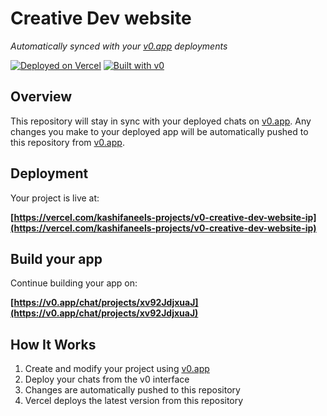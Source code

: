 # Creative Dev website

*Automatically synced with your [v0.app](https://v0.app) deployments*

[![Deployed on Vercel](https://img.shields.io/badge/Deployed%20on-Vercel-black?style=for-the-badge&logo=vercel)](https://vercel.com/kashifaneels-projects/v0-creative-dev-website-ip)
[![Built with v0](https://img.shields.io/badge/Built%20with-v0.app-black?style=for-the-badge)](https://v0.app/chat/projects/xv92JdjxuaJ)

## Overview

This repository will stay in sync with your deployed chats on [v0.app](https://v0.app).
Any changes you make to your deployed app will be automatically pushed to this repository from [v0.app](https://v0.app).

## Deployment

Your project is live at:

**[https://vercel.com/kashifaneels-projects/v0-creative-dev-website-ip](https://vercel.com/kashifaneels-projects/v0-creative-dev-website-ip)**

## Build your app

Continue building your app on:

**[https://v0.app/chat/projects/xv92JdjxuaJ](https://v0.app/chat/projects/xv92JdjxuaJ)**

## How It Works

1. Create and modify your project using [v0.app](https://v0.app)
2. Deploy your chats from the v0 interface
3. Changes are automatically pushed to this repository
4. Vercel deploys the latest version from this repository